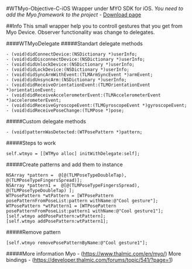 #WTMyo-Objective-C-iOS
Wrapper under MYO SDK for iOS. 
*You need to add the Myo.framework to the project -* [Download page](https://developer.thalmic.com/downloads)

##Info
This small wrapper help you to controll gestures that you get from Myo Device.
Observer functionality was change to delegates.

####WTMyoDelegate
#####Standart delegate methods
```
- (void)didConnectDevice:(NSDictionary *)userInfo;
- (void)didDisconnectDevice:(NSDictionary *)userInfo;
- (void)didUnlockDevice:(NSDictionary *)userInfo;
- (void)didLockDevice:(NSDictionary *)userInfo;
- (void)didSyncArmWithEvent:(TLMArmSyncEvent *)armEvent;
- (void)didUnsyncArm:(NSDictionary *)userInfo;
- (void)didReceiveOrientationEvent:(TLMOrientationEvent *)orientationEvent;
- (void)didReceiveAccelerometerEvent:(TLMAccelerometerEvent *)accelerometerEvent;
- (void)didReceiveGyroscopeEvent:(TLMGyroscopeEvent *)gyroscopeEvent;
- (void)didReceivePoseChange:(TLMPose *)pose;
```
#####Custom delegate methods
```
- (void)patternWasDetected:(WTPosePattern *)pattern;
```

#####Steps to work
```
self.wtmyo = [[WTMyo alloc] initWithDelegate:self];
```
#####Create patterns and add them to instance
```
NSArray *pattern =  @[@(TLMPoseTypeDoubleTap), @(TLMPoseTypeFingersSpread)];
NSArray *pattern1 =  @[@(TLMPoseTypeFingersSpread), @(TLMPoseTypeDoubleTap) ];
WTPosePattern *wtPattern = [WTPosePattern posePatternFromPoseList:pattern withName:@"Cool gesture"];
WTPosePattern *wtPattern1 = [WTPosePattern posePatternFromPoseList:pattern1 withName:@"Cool gesture1"];
[self.wtmyo addPosePattern:wtPattern];
[self.wtmyo addPosePattern:wtPattern1];
```
#####Remove pattern
```
[self.wtmyo removePosePatternByName:@"Cool gesture1"];
```

#####More information
Myo - (https://www.thalmic.com/en/myo/)
More bindings - (https://developer.thalmic.com/forums/topic/541/?page=1)



